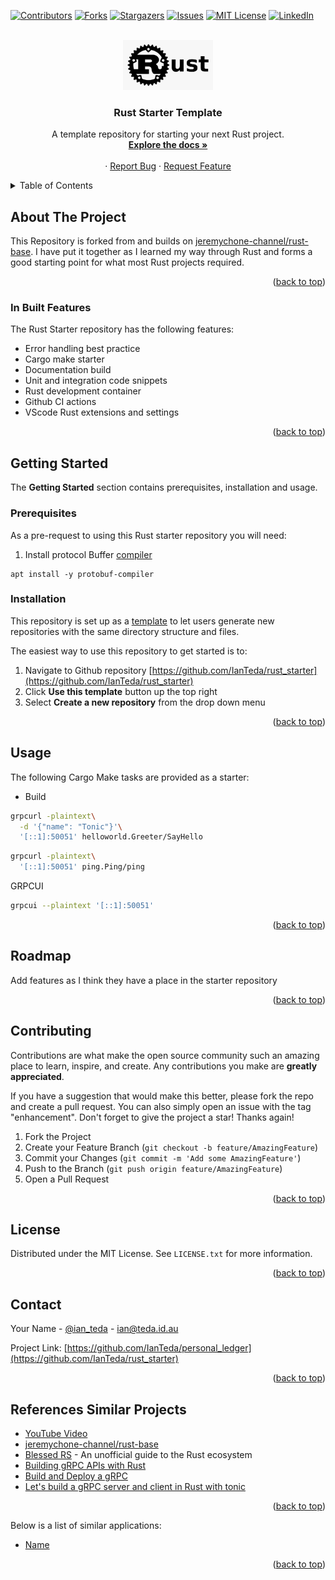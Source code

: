 <!-- Improved compatibility of back to top link -->
<a name="readme-top"></a>

[![Contributors][contributors-shield]][contributors-url]
[![Forks][forks-shield]][forks-url]
[![Stargazers][stars-shield]][stars-url]
[![Issues][issues-shield]][issues-url]
[![MIT License][license-shield]][license-url]
[![LinkedIn][linkedin-shield]][linkedin-url]

<!-- PROJECT HEADER -->
<br />
<div align="center">
    <a href="https://github.com/IanTeda/rust_starter">
        <img src="docs/images/default_rust_logo.png" alt="Logo" height="80">
    </a>
    <h3 align="center">Rust Starter Template</h3>
    <p align="center">
        A template repository for starting your next Rust project.
    <br />
        <a href="https://ianteda.github.io/rust_starter/"><strong>Explore the docs »</strong></a>
    <br />
    <br />
    ·
    <a href="https://ianteda.github.io/rust_starter/issues">Report Bug</a>
    ·
    <a href="https://ianteda.github.io/rust_starter/issues">Request Feature</a>
  </p>
</div>

<!-- TABLE OF CONTENTS -->
<details>
  <summary>Table of Contents</summary>
  <ol>
    <li>
      <a href="#about-the-project">About The Project</a>
      <ul>
        <li><a href="#built-with">Built With</a></li>
      </ul>
    </li>
    <li>
      <a href="#getting-started">Getting Started</a>
      <ul>
        <li><a href="#prerequisites">Prerequisites</a></li>
        <li><a href="#installation">Installation</a></li>
      </ul>
    </li>
    <li><a href="#usage">Usage</a></li>
    <li><a href="#roadmap">Roadmap</a></li>
    <li><a href="#contributing">Contributing</a></li>
    <li><a href="#license">License</a></li>
    <li><a href="#contact">Contact</a></li>
    <li><a href="#references">References & Similar Projects</a></li>
  </ol>
</details>


<!-- ABOUT THE PROJECT -->
## About The Project

This Repository is forked from and builds on [jeremychone-channel/rust-base](https://github.com/jeremychone-channel/rust-base). I have put it together as I learned my way through Rust and forms a good starting point for what most Rust projects required.

<p align="right">(<a href="#readme-top">back to top</a>)</p>

<!-- PROJECT IS BUILT WITH -->
### In Built Features

The Rust Starter repository has the following features:

* Error handling best practice
* Cargo make starter
* Documentation build
* Unit and integration code snippets
* Rust development container
* Github CI actions
* VScode Rust extensions and settings

<p align="right">(<a href="#readme-top">back to top</a>)</p>


<!-- GETTING STARTED -->
## Getting Started

The **Getting Started** section contains prerequisites, installation and usage.

### Prerequisites

As a pre-request to using this Rust starter repository you will need:

1. Install protocol Buffer [compiler](https://grpc.io/docs/protoc-installation/?utm_source=fullstackwriter&utm_medium=fullstackwriter-blog)

```shell
apt install -y protobuf-compiler
```

### Installation

This repository is set up as a [template](https://docs.github.com/en/repositories/creating-and-managing-repositories/creating-a-repository-from-a-template) to let users generate new repositories with the same directory
structure and files. 

The easiest way to use this repository to get started is to:

1. Navigate to Github repository [https://github.com/IanTeda/rust_starter](https://github.com/IanTeda/rust_starter)
2. Click **Use this template** button up the top right
3. Select **Create a new repository** from the drop down menu


<p align="right">(<a href="#readme-top">back to top</a>)</p>


<!-- USAGE -->
## Usage

The following Cargo Make tasks are provided as a starter:

* Build 

```zsh
grpcurl -plaintext\
  -d '{"name": "Tonic"}'\
  '[::1]:50051' helloworld.Greeter/SayHello
```

```zsh
grpcurl -plaintext\
  '[::1]:50051' ping.Ping/ping
```


GRPCUI

```zsh
grpcui --plaintext '[::1]:50051'
```


<p align="right">(<a href="#readme-top">back to top</a>)</p>

<!-- ROADMAP -->
## Roadmap

Add features as I think they have a place in the starter repository

<p align="right">(<a href="#readme-top">back to top</a>)</p>

<!-- CONTRIBUTING -->
## Contributing

Contributions are what make the open source community such an amazing place to learn, inspire, and create. Any contributions you make are **greatly appreciated**.

If you have a suggestion that would make this better, please fork the repo and create a pull request. You can also simply open an issue with the tag "enhancement".
Don't forget to give the project a star! Thanks again!

1. Fork the Project
2. Create your Feature Branch (`git checkout -b feature/AmazingFeature`)
3. Commit your Changes (`git commit -m 'Add some AmazingFeature'`)
4. Push to the Branch (`git push origin feature/AmazingFeature`)
5. Open a Pull Request

<p align="right">(<a href="#readme-top">back to top</a>)</p>


<!-- LICENSE -->
## License

Distributed under the MIT License. See `LICENSE.txt` for more information.

<p align="right">(<a href="#readme-top">back to top</a>)</p>


<!-- CONTACT -->
## Contact

Your Name - [@ian_teda](https://twitter.com/ian_teda) - [ian@teda.id.au](mailto:ian@teda.id.au)

Project Link: [https://github.com/IanTeda/personal_ledger](https://github.com/IanTeda/rust_starter)

<p align="right">(<a href="#readme-top">back to top</a>)</p>

<!-- REFERENCES -->
## References  Similar Projects

* [YouTube Video](https://www.youtube.com/watch?v=oxx7MmN4Ib0&list=PL7r-PXl6ZPcCIOFaL7nVHXZvBmHNhrh_Q)
* [jeremychone-channel/rust-base](https://github.com/jeremychone-channel/rust-base)
* [Blessed RS](https://blessed.rs/crates) - An unofficial guide to the Rust ecosystem
* [Building gRPC APIs with Rust](https://konghq.com/blog/engineering/building-grpc-apis-with-rust)
* [Build and Deploy a gRPC](https://www.koyeb.com/tutorials/build-and-deploy-a-grpc-web-app-using-rust-tonic-and-react)
* [Let's build a gRPC server and client in Rust with tonic](https://www.thorsten-hans.com/grpc-services-in-rust-with-tonic/)

<p align="right">(<a href="#readme-top">back to top</a>)</p>


Below is a list of similar applications:

* [Name](#)

<p align="right">(<a href="#readme-top">back to top</a>)</p>

<!-- MARKDOWN LINKS & IMAGES -->
<!-- https://www.markdownguide.org/basic-syntax/#reference-style-links -->
[contributors-shield]: https://img.shields.io/github/contributors/IanTeda/personal_ledger.svg?style=for-the-badge
[contributors-url]: https://github.com/IanTeda/personal_ledger/graphs/contributors
[forks-shield]: https://img.shields.io/github/forks/IanTeda/personal_ledger.svg?style=for-the-badge
[forks-url]: https://github.com/IanTeda/personal_ledger/network/members
[stars-shield]: https://img.shields.io/github/stars/IanTeda/personal_ledger.svg?style=for-the-badge
[stars-url]: https://github.com/IanTeda/personal_ledger/stargazers
[issues-shield]: https://img.shields.io/github/issues/IanTeda/personal_ledger.svg?style=for-the-badge
[issues-url]: https://github.com/IanTeda/personal_ledger/issues
[license-shield]: https://img.shields.io/github/license/IanTeda/personal_ledger.svg?style=for-the-badge
[license-url]: https://github.com/IanTeda/personal_ledger/blob/master/LICENSE.txt
[linkedin-shield]: https://img.shields.io/badge/-LinkedIn-black.svg?style=for-the-badge&logo=linkedin&colorB=555
[linkedin-url]: https://linkedin.com/in/ianteda
[product-screenshot]: docs/images/screenshot.png

